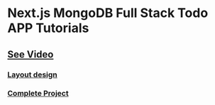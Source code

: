 # Next.js MongoDB Full Stack Todo APP Tutorials

## [See Video](https://youtu.be/1QfVImsr3L4)

### [Layout design ](https://github.com/codewithrafiq/Next.js-MongoDB-Full-Stack-Todo-APP-Tutorials/tree/layout-design)

### [Complete Project](https://github.com/codewithrafiq/Next.js-MongoDB-Full-Stack-Todo-APP-Tutorials/tree/main)
